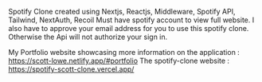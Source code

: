 Spotify Clone created using Nextjs, Reactjs, Middleware, Spotify API, Tailwind, NextAuth, Recoil
Must have spotify account to view full website. I also have to approve your email address for you to use this spotify clone. Otherwise the Api will not authorize your sign in.

My Portfolio website showcasing more information on the application : https://scott-lowe.netlify.app/#portfolio
The spotify-clone website : https://spotify-scott-clone.vercel.app/
